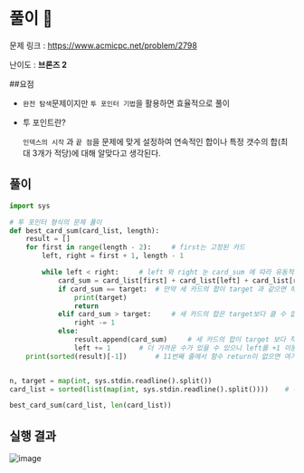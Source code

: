 # 풀이 :notebook:

   문제 링크 : https://www.acmicpc.net/problem/2798

   난이도 : __브론즈 2__
   
##요점
- `완전 탐색`문제이지만 `투 포인터 기법`을 활용하면 효율적으로 풀이

- 투 포인트란?

    `인덱스의 시작` 과 `끝 점`을 문제에 맞게 설정하여 연속적인 합이나 특정 갯수의 합(최대 3개가 적당)에 대해 알맞다고 생각된다.

## 풀이

```python
import sys

# 투 포인터 형식의 문제 풀이
def best_card_sum(card_list, length):
    result = []
    for first in range(length - 2):     # first는 고정된 카드
        left, right = first + 1, length - 1

        while left < right:     # left 와 right 눈 card_sum 에 따라 유동적으로 변한다.
            card_sum = card_list[first] + card_list[left] + card_list[right]    # 세 카드의 합
            if card_sum == target:  # 만약 세 카드의 합이 target 과 같으면 해당 함수 종료
                print(target)
                return
            elif card_sum > target:     # 세 카드의 합은 target보다 클 수 없으니 right를 -1 이동
                right -= 1
            else:
                result.append(card_sum)     # 세 카드의 합이 target 보다 작으면 우선 result 리스트에 추가
                left += 1       # 더 가까운 수가 있을 수 있으니 left를 +1 이동
    print(sorted(result)[-1])       # 11번째 줄에서 함수 return이 없으면 여기서 가장 근접한 수를 추출한다.


n, target = map(int, sys.stdin.readline().split())
card_list = sorted(list(map(int, sys.stdin.readline().split())))    # 투 포인터를 사용하기위해서는 사전 정렬이 필요

best_card_sum(card_list, len(card_list))
```

## 실행 결과

![image](https://user-images.githubusercontent.com/84619866/145176096-dceedc24-9eeb-4ccb-8dc6-5f51a5d39f38.png)
